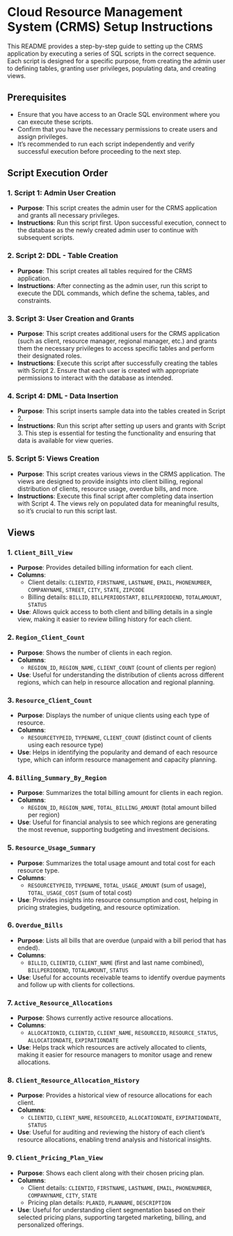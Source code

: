 # Cloud Resource Management System (CRMS) Setup Instructions

This README provides a step-by-step guide to setting up the CRMS application by executing a series of SQL scripts in the correct sequence. Each script is designed for a specific purpose, from creating the admin user to defining tables, granting user privileges, populating data, and creating views.

## Prerequisites
- Ensure that you have access to an Oracle SQL environment where you can execute these scripts.
- Confirm that you have the necessary permissions to create users and assign privileges.
- It’s recommended to run each script independently and verify successful execution before proceeding to the next step.

## Script Execution Order

### 1. **Script 1: Admin User Creation**
   - **Purpose**: This script creates the admin user for the CRMS application and grants all necessary privileges.
   - **Instructions**: Run this script first. Upon successful execution, connect to the database as the newly created admin user to continue with subsequent scripts.

### 2. **Script 2: DDL - Table Creation**
   - **Purpose**: This script creates all tables required for the CRMS application.
   - **Instructions**: After connecting as the admin user, run this script to execute the DDL commands, which define the schema, tables, and constraints.

### 3. **Script 3: User Creation and Grants**
   - **Purpose**: This script creates additional users for the CRMS application (such as client, resource manager, regional manager, etc.) and grants them the necessary privileges to access specific tables and perform their designated roles.
   - **Instructions**: Execute this script after successfully creating the tables with Script 2. Ensure that each user is created with appropriate permissions to interact with the database as intended.

### 4. **Script 4: DML - Data Insertion**
   - **Purpose**: This script inserts sample data into the tables created in Script 2.
   - **Instructions**: Run this script after setting up users and grants with Script 3. This step is essential for testing the functionality and ensuring that data is available for view queries.

### 5. **Script 5: Views Creation**
   - **Purpose**: This script creates various views in the CRMS application. The views are designed to provide insights into client billing, regional distribution of clients, resource usage, overdue bills, and more.
   - **Instructions**: Execute this final script after completing data insertion with Script 4. The views rely on populated data for meaningful results, so it’s crucial to run this script last.

## Views

### 1. **`Client_Bill_View`**
   - **Purpose**: Provides detailed billing information for each client.
   - **Columns**:
     - Client details: `CLIENTID`, `FIRSTNAME`, `LASTNAME`, `EMAIL`, `PHONENUMBER`, `COMPANYNAME`, `STREET`, `CITY`, `STATE`, `ZIPCODE`
     - Billing details: `BILLID`, `BILLPERIODSTART`, `BILLPERIODEND`, `TOTALAMOUNT`, `STATUS`
   - **Use**: Allows quick access to both client and billing details in a single view, making it easier to review billing history for each client.

### 2. **`Region_Client_Count`**
   - **Purpose**: Shows the number of clients in each region.
   - **Columns**:
     - `REGION_ID`, `REGION_NAME`, `CLIENT_COUNT` (count of clients per region)
   - **Use**: Useful for understanding the distribution of clients across different regions, which can help in resource allocation and regional planning.

### 3. **`Resource_Client_Count`**
   - **Purpose**: Displays the number of unique clients using each type of resource.
   - **Columns**:
     - `RESOURCETYPEID`, `TYPENAME`, `CLIENT_COUNT` (distinct count of clients using each resource type)
   - **Use**: Helps in identifying the popularity and demand of each resource type, which can inform resource management and capacity planning.

### 4. **`Billing_Summary_By_Region`**
   - **Purpose**: Summarizes the total billing amount for clients in each region.
   - **Columns**:
     - `REGION_ID`, `REGION_NAME`, `TOTAL_BILLING_AMOUNT` (total amount billed per region)
   - **Use**: Useful for financial analysis to see which regions are generating the most revenue, supporting budgeting and investment decisions.

### 5. **`Resource_Usage_Summary`**
   - **Purpose**: Summarizes the total usage amount and total cost for each resource type.
   - **Columns**:
     - `RESOURCETYPEID`, `TYPENAME`, `TOTAL_USAGE_AMOUNT` (sum of usage), `TOTAL_USAGE_COST` (sum of total cost)
   - **Use**: Provides insights into resource consumption and cost, helping in pricing strategies, budgeting, and resource optimization.

### 6. **`Overdue_Bills`**
   - **Purpose**: Lists all bills that are overdue (unpaid with a bill period that has ended).
   - **Columns**:
     - `BILLID`, `CLIENTID`, `CLIENT_NAME` (first and last name combined), `BILLPERIODEND`, `TOTALAMOUNT`, `STATUS`
   - **Use**: Useful for accounts receivable teams to identify overdue payments and follow up with clients for collections.

### 7. **`Active_Resource_Allocations`**
   - **Purpose**: Shows currently active resource allocations.
   - **Columns**:
     - `ALLOCATIONID`, `CLIENTID`, `CLIENT_NAME`, `RESOURCEID`, `RESOURCE_STATUS`, `ALLOCATIONDATE`, `EXPIRATIONDATE`
   - **Use**: Helps track which resources are actively allocated to clients, making it easier for resource managers to monitor usage and renew allocations.

### 8. **`Client_Resource_Allocation_History`**
   - **Purpose**: Provides a historical view of resource allocations for each client.
   - **Columns**:
     - `CLIENTID`, `CLIENT_NAME`, `RESOURCEID`, `ALLOCATIONDATE`, `EXPIRATIONDATE`, `STATUS`
   - **Use**: Useful for auditing and reviewing the history of each client’s resource allocations, enabling trend analysis and historical insights.

### 9. **`Client_Pricing_Plan_View`**
   - **Purpose**: Shows each client along with their chosen pricing plan.
   - **Columns**:
     - Client details: `CLIENTID`, `FIRSTNAME`, `LASTNAME`, `EMAIL`, `PHONENUMBER`, `COMPANYNAME`, `CITY`, `STATE`
     - Pricing plan details: `PLANID`, `PLANNAME`, `DESCRIPTION`
   - **Use**: Useful for understanding client segmentation based on their selected pricing plans, supporting targeted marketing, billing, and personalized offerings.

